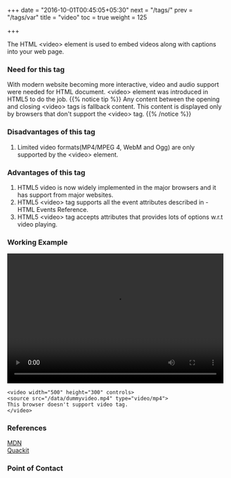 +++
date = "2016-10-01T00:45:05+05:30"
next = "/tags/"
prev = "/tags/var"
title = "video"
toc = true
weight = 125

+++

The HTML <span class='tag-span'>&lt;video&gt;</span> element is used to embed videos along with captions into your web page.

<h3>Need for this tag</h3>

With modern website becoming more interactive, video and audio support were needed for HTML document. <span class='tag-span'>&lt;video&gt;</span> element was introduced in HTML5 to do the job.
{{% notice tip %}}
  Any content between the opening and closing <span class='tag-span'>&lt;video&gt;</span> tags is fallback content. This content is displayed only by browsers that don't support the <span class='tag-span'>&lt;video&gt;</span> tag.
{{% /notice %}}

<h3>Disadvantages of this tag</h3>
<ol>
  <li>Limited video formats(MP4/MPEG 4, WebM and Ogg) are only supported by the <span class='tag-span'>&lt;video&gt;</span> element.</li>
</ol>

<h3>Advantages of this tag</h3>

<ol>
  <li>HTML5 video is now widely implemented in the major browsers and it has support from major websites.</li>
  <li>HTML5 <span class='tag-span'>&lt;video&gt;</span> tag supports all the event attributes described in - HTML Events Reference.</li>
  <li>HTML5 <span class='tag-span'>&lt;video&gt;</span> tag accepts attributes that provides lots of options w.r.t video playing.</li>
</ol>

<h3>Working Example</h3>

<video width="500" height="300" controls>
  <source src="/data/dummyvideo.mp4" type="video/mp4">
  This browser doesn't support video tag.
</video>

    <video width="500" height="300" controls>
    <source src="/data/dummyvideo.mp4" type="video/mp4">
    This browser doesn't support video tag.
    </video>

<h3>References</h3>

[MDN](https://developer.mozilla.org/en/docs/Web/HTML/Element/video)
<br>
[Quackit](http://www.quackit.com/html_5/tags/html_video_tag.cfm)

<h3>Point of Contact</h3>
